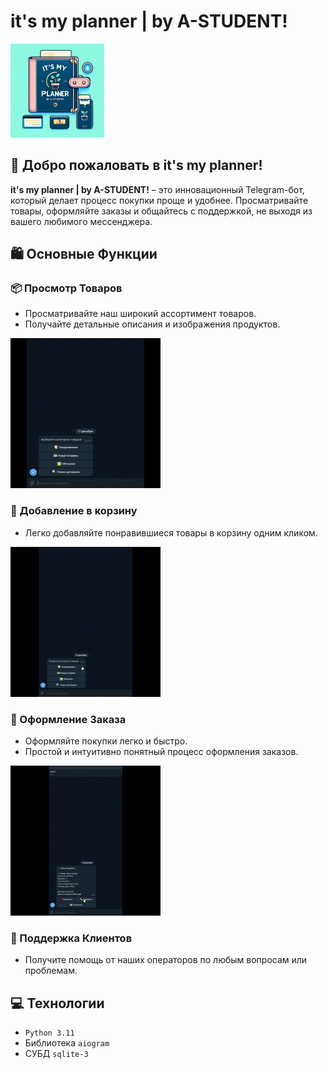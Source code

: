 # it's my planner | by A-STUDENT!

<img src="data/ava.png" alt="it's my planner | by A-STUDENT!" width="150" height="150">

## 🌟 Добро пожаловать в it's my planner!

**it's my planner | by A-STUDENT!** – это инновационный Telegram-бот, который делает процесс покупки проще и удобнее. Просматривайте товары, оформляйте заказы и общайтесь с поддержкой, не выходя из вашего любимого мессенджера.

## 🛍 Основные Функции

### 📦 Просмотр Товаров
- Просматривайте наш широкий ассортимент товаров.
- Получайте детальные описания и изображения продуктов.

![Просмотр Товаров](data/readme/show_category.gif)

### 🛒 Добавление в корзину
- Легко добавляйте понравившиеся товары в корзину одним кликом.

![Добавление в корзину](data/readme/add_corsina.gif)

### 🛒 Оформление Заказа
- Оформляйте покупки легко и быстро.
- Простой и интуитивно понятный процесс оформления заказов.

![Оформление Заказа](data/readme/pay.gif)


### 💬 Поддержка Клиентов
- Получите помощь от наших операторов по любым вопросам или проблемам.


## 💻 Технологии

- `Python 3.11`
- Библиотека `aiogram`
- СУБД `sqlite-3`


